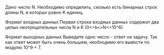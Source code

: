 Дано число N. Необходимо определить, 
сколько есть бинарных строк длины N, в которых ровно K единиц.

Формат входных данных
Первая строка входных данных содержит два целых неотрицательных 
числа N и K (0<=k<=N<=10^6).

Формат выходных данных
Выведите одно число - ответ на задачу. 
Так как ответ может быть очень большим, необходимо его вывести 
по модулю 10^9 + 7.